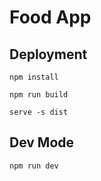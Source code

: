 # Food App

## Deployment
`npm install`

`npm run build`

`serve -s dist`

## Dev Mode
`npm run dev` 
